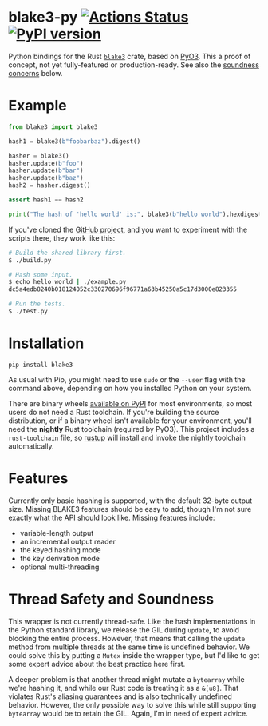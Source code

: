 # blake3-py [![Actions Status](https://github.com/oconnor663/blake3-py/workflows/tests/badge.svg)](https://github.com/oconnor663/blake3-py/actions) [![PyPI version](https://badge.fury.io/py/blake3.svg)](https://pypi.python.org/pypi/blake3)

Python bindings for the Rust [`blake3`](https://crates.io/crates/blake3)
crate, based on [PyO3](https://github.com/PyO3/pyo3). This a proof of
concept, not yet fully-featured or production-ready. See also the
[soundness concerns](#thread-safety-and-soundness) below.

# Example

```python
from blake3 import blake3

hash1 = blake3(b"foobarbaz").digest()

hasher = blake3()
hasher.update(b"foo")
hasher.update(b"bar")
hasher.update(b"baz")
hash2 = hasher.digest()

assert hash1 == hash2

print("The hash of 'hello world' is:", blake3(b"hello world").hexdigest())
```

If you've cloned the [GitHub
project](https://github.com/oconnor663/blake3-py), and you want to
experiment with the scripts there, they work like this:

```bash
# Build the shared library first.
$ ./build.py

# Hash some input.
$ echo hello world | ./example.py
dc5a4edb8240b018124052c330270696f96771a63b45250a5c17d3000e823355

# Run the tests.
$ ./test.py
```

# Installation

```
pip install blake3
```

As usual with Pip, you might need to use `sudo` or the `--user` flag
with the command above, depending on how you installed Python on your
system.

There are binary wheels [available on
PyPI](https://pypi.org/project/blake3/#files) for most environments, so
most users do not need a Rust toolchain. If you're building the source
distribution, or if a binary wheel isn't available for your environment,
you'll need the **nightly** Rust toolchain (required by PyO3). This
project includes a `rust-toolchain` file, so
[rustup](https://rustup.rs/) will install and invoke the nightly
toolchain automatically.

# Features

Currently only basic hashing is supported, with the default 32-byte
output size. Missing BLAKE3 features should be easy to add, though I'm
not sure exactly what the API should look like. Missing features
include:

- variable-length output
- an incremental output reader
- the keyed hashing mode
- the key derivation mode
- optional multi-threading

# Thread Safety and Soundness

This wrapper is not currently thread-safe. Like the hash implementations
in the Python standard library, we release the GIL during `update`, to
avoid blocking the entire process. However, that means that calling the
`update` method from multiple threads at the same time is undefined
behavior. We could solve this by putting a `Mutex` inside the wrapper
type, but I'd like to get some expert advice about the best practice
here first.

A deeper problem is that another thread might mutate a `bytearray` while
we're hashing it, and while our Rust code is treating it as a `&[u8]`.
That violates Rust's aliasing guarantees and is also technically
undefined behavior. However, the only possible way to solve this while
still supporting `bytearray` would be to retain the GIL. Again, I'm in
need of expert advice.
